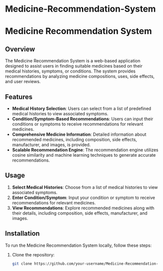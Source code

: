 # Medicine-Recommendation-System
# Medicine Recommendation System

## Overview

The Medicine Recommendation System is a web-based application designed to assist users in finding suitable medicines based on their medical histories, symptoms, or conditions. The system provides recommendations by analyzing medicine compositions, uses, side effects, and user reviews.

## Features

- **Medical History Selection**: Users can select from a list of predefined medical histories to view associated symptoms.
- **Condition/Symptom-Based Recommendations**: Users can input their conditions or symptoms to receive recommendations for relevant medicines.
- **Comprehensive Medicine Information**: Detailed information about recommended medicines, including composition, side effects, manufacturer, and images, is provided.
- **Scalable Recommendation Engine**: The recommendation engine utilizes cosine similarity and machine learning techniques to generate accurate recommendations.

## Usage

1. **Select Medical Histories**: Choose from a list of medical histories to view associated symptoms.
2. **Enter Condition/Symptom**: Input your condition or symptom to receive recommendations for relevant medicines.
3. **View Recommendations**: Explore recommended medicines along with their details, including composition, side effects, manufacturer, and images.

## Installation

To run the Medicine Recommendation System locally, follow these steps:

1. Clone the repository:

   ```bash
   git clone https://github.com/your-username/Medicine-Recommendation-System.git
